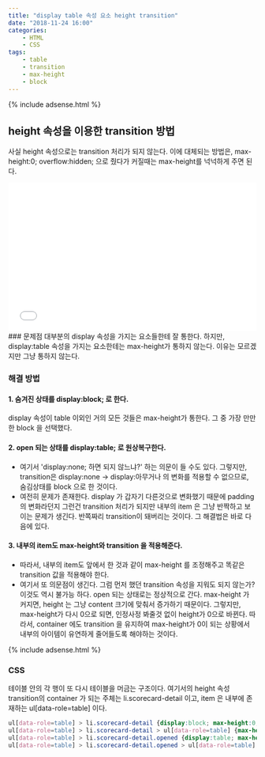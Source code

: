 ```yaml
---
title: "display table 속성 요소 height transition"
date: "2018-11-24 16:00"
categories:
    - HTML
    - CSS
tags:
    - table
    - transition
    - max-height
    - block
---
```


{% include adsense.html %}

## height 속성을 이용한 transition 방법
사실 height 속성으로는 transition 처리가 되지 않는다. 이에 대체되는 방법은, max-height:0; overflow:hidden; 으로 줬다가 커질때는 max-height를 넉넉하게 주면 된다.
<iframe width="100%" height="300" src="//jsfiddle.net/EunseopLim/nqsvLcd8/1/embedded/" allowfullscreen="allowfullscreen" allowpaymentrequest frameborder="0"></iframe>
### 문제점
대부분의 display 속성을 가지는 요소들한테 잘 통한다. 하지만, display:table 속성을 가지는 요소한테는 max-height가 통하지 않는다. 이유는 모르겠지만 그냥 통하지 않는다.

### 해결 방법
#### 1. 숨겨진 상태를 display:block; 로 한다.
display 속성이 table 이외인 거의 모든 것들은 max-height가 통한다. 그 중 가장 만만한 block 을 선택했다.
#### 2. open 되는 상태를 display:table; 로 원상복구한다.
- 여기서 'display:none; 하면 되지 않느냐?' 하는 의문이 들 수도 있다. 그렇지만, transition은 display:none -> display:아무거나 의 변화를 적용할 수 없으므로, 숨김상태를 block 으로 한 것이다.
- 여전히 문제가 존재한다. display 가 갑자기 다른것으로 변화했기 때문에 padding의 변화라던지 그런건 transition 처리가 되지만 내부의 item 은 그냥 반짝하고 보이는 문제가 생긴다. 반쪽짜리 transition이 돼버리는 것이다. 그 해결법은 바로 다음에 있다.
#### 3. 내부의 item도 max-height와 transition 을 적용해준다.
- 따라서, 내부의 item도 앞에서 한 것과 같이 max-height 를 조정해주고 똑같은 transition 값을 적용해야 한다.
- 여기서 또 의문점이 생긴다. 그럼 먼저 했던 transition 속성을 지워도 되지 않는가? 이것도 역시 불가능 하다. open 되는 상태로는 정상적으로 간다. max-height 가 커지면, height 는 그냥 content 크기에 맞춰서 증가하기 때문이다. 그렇지만, max-height가 다시 0으로 되면, 인정사정 봐줄것 없이 height가 0으로 바뀐다. 따라서, container 에도 transition 을 유지하여 max-height가 0이 되는 상황에서 내부의 아이템이 유연하게 줄어들도록 해야하는 것이다.

{% include adsense.html %}

### CSS
테이블 안의 각 행이 또 다시 테이블을 머금는 구조이다.
여기서의 height 속성 transition의 container 가 되는 주체는 li.scorecard-detail 이고, item 은 내부에 존재하는 ul[data-role=table] 이다.
```css
ul[data-role=table] > li.scorecard-detail {display:block; max-height:0; overflow:hidden; background-color:#e9edf0; transition: all 0.8s cubic-bezier(0.215, 0.61, 0.355, 1);}
ul[data-role=table] > li.scorecard-detail > ul[data-role=table] {max-height:0; overflow:hidden; margin:0; transition: all 0.8s cubic-bezier(0.215, 0.61, 0.355, 1);}
ul[data-role=table] > li.scorecard-detail.opened {display:table; max-height:1000px; padding:20px 0;}
ul[data-role=table] > li.scorecard-detail.opened > ul[data-role=table] {max-height:1000px;}
```